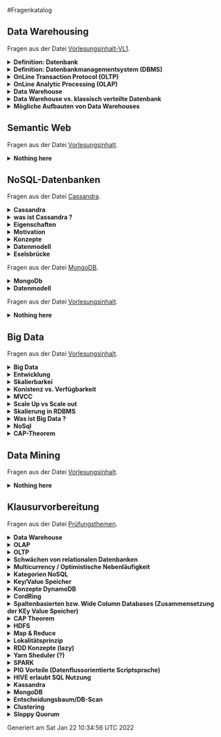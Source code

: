 #Fragenkatalog
## Data Warehousing
Fragen aus der Datei [Vorlesungsinhalt-VL1](./Fragenkatalog/01%20Data%20Warehousing/Vorlesungsinhalt-VL1.md).
<details><summary><b>Definition: Datenbank</b></summary>
<table><tr><td>

Eine Datenbank ist ein integrierter, persistenter Datenbestand einschließlich aller relevanten Informationen über die dargestellte Information (Metadaten), der einer Gruppe von Benutzern zur Verfügung steht und durch eine spezielle Software möglichst redundanzfrei verwaltetet wird.

</td></tr></table>
</details>
<details><summary><b>Definition: Datenbankmanagementsystem (DBMS)</b></summary>
<table><tr><td>

Ein Datenbankmanagementsystem (DBMS) ist die Gesamtheit aller Programme zur Erzeugung, Verwaltung und Manipulation einer Datenbank.

</td></tr></table>
</details>
<details><summary><b>OnLine Transaction Protocol (OLTP)</b></summary>
<table><tr><td>

- Klassische relationale Datenbank ist für Tagesgeschäft (Einkauf, Verkauf, Lagerbestand) 
- Der aktuelle Zustand der Datenbank ist im Vordergrund und wird bearbeitet (OnLine) 
- Viele Änderungs- und Einfüge-Operationen 
- Granularität: einzelne Objekte wichtig 
- Zugriff durch alle möglichen Mitarbeiter. Zugriff eher auf einzelne Tupel 

</td></tr></table>
</details>
<details><summary><b>OnLine Analytic Processing (OLAP)</b></summary>
<table><tr><td>

- Einzelne Objekte nicht so interessant 
- Dateninhalte historisch 
- Sicht über die Entwicklung des Unternehmens, also evolutionär und integriert 
- Zugriffe: read only durch komplexe Abfragen auf ganze Tabellen 
- Wenige Nutzer wie z.B. Manager 

</td></tr></table>
</details>
<details><summary><b>Data Warehouse</b></summary>
<table><tr><td>

- Eine übergreifende, Zentrale Datenbasis 
- Optimiert für Einfüge- und Lese-Operationen, nicht für Transaktionen 
- Extract, Transform, Load (ETL) Tools 
- eine entscheidungsunterstützende Datenbank die zusätzlich und separat von den Datenbanken des Unternehmens gepflegt wird 
- Alle relevanten Unternehmensdaten werden gesammelt und verdichtet 
- Diese gilt es zu strukturieren (Data-Mining, Data-Analysis) 
- Bietet eine globale Perspektive unter Verwendung historischer Daten 
- Schafft durch OLAP Werkzeuge die Basis für Business Intelligence 
- Data Warehouses können aus kleineren Einheiten, sogenannten Data Marts gebildet werden 
- Data Marts sind kleine Einheiten des Unternehmens wie z.B. Marketing, Verkauf etc. 
- Dies kann Integrationsprobleme auf höheren Ebenen verursachen 

</td></tr></table>
</details>
<details><summary><b>Data Warehouse vs. klassisch verteilte Datenbank</b></summary>
<table><tr><td>

TODO

</td></tr></table>
</details>
<details><summary><b>Mögliche Aufbauten von Data Warehouses</b></summary>
<table><tr><td>

- Star Schema
- Snowflake
- Fact Constellations
</td></tr></table>
</details>

## Semantic Web
Fragen aus der Datei [Vorlesungsinhalt](./Fragenkatalog/02%20Semantic%20Web/Vorlesungsinhalt.md).
<details><summary><b>Nothing here</b></summary>
<table><tr><td>

TODO
</td></tr></table>
</details>

## NoSQL-Datenbanken
Fragen aus der Datei [Cassandra](./Fragenkatalog/03%20NoSQL-Datenbanken/Cassandra.md).
<details><summary><b>Cassandra</b></summary>
<table><tr><td>


</td></tr></table>
</details>
<details><summary><b>was ist Cassandra ?</b></summary>
<table><tr><td>

Eine NoSql-Datenbank die auf der AP Seite einzuordnen ist

</td></tr></table>
</details>
<details><summary><b>Eigenschaften</b></summary>
<table><tr><td>


- elastisch (wegen Chord-Ring Hinzuhame von weiteren Rechnern möglich, fast linear sklaierbar)
- verteilt (Peer-to-Peer Chord Ring, kein fixer Einstiegspunkt)
- skalierbar
- spaltenorientiert
- Fehlertolerant (Kein Master und Ausfallsicherheit durch Replikation)
- einstellbare Konsistenz (dennoch bleibt es AP)
- kann auch mit kleinen Clustern (1,3,5) Knoten betrieben werden

</td></tr></table>
</details>
<details><summary><b>Motivation</b></summary>
<table><tr><td>


HBase hat sehr viele Server (zookeeper, HDFS, Data Nodes, etc.) und unter 7 Knoten macht es wenig Sinn. Dazu kommt das es einen Master-Slave Ansatz verfolgt der zum Single-Point-of Failure führen kann (!). Mit dem Chord-Ring, den wir schon in Dynamo-DB kennengelernt haben können wird Cassandra seinen verteilten Ansatz umsetzen.


</td></tr></table>
</details>
<details><summary><b>Konzepte</b></summary>
<table><tr><td>


- Consisten Hashin
- Vektoruhren
- Gossip Protocol
- Hinted Handoff
- etc 

Sind aus dem Dynamo Paper entnommen

</td></tr></table>
</details>
<details><summary><b>Datenmodell</b></summary>
<table><tr><td>


- 3 dimensionale "Hast-Table"
- Ein Keyspace beinhaltet Column Families und regelt deren Repilkationsart
- Jede Zeile besitzt einen Key und besteht aus Spalten (Namen müssen nicht vorher festgelegt sein)
- Jede Spalte hat einen Namen und einen value Wert + Timestamp
- optinal: Time to Live (TTL)



</td></tr></table>
</details>
<details><summary><b>Eselsbrücke</b></summary>
<table><tr><td>

Wenn Dynamo-DB und BigTable's ein Kind hätten, dann wäre es Cassandra ;)

</td></tr></table>
</details>

Fragen aus der Datei [MongoDB](./Fragenkatalog/03%20NoSQL-Datenbanken/MongoDB.md).


<details><summary><b>MongoDb</b></summary>
<table><tr><td>


- Abgleitet aus Humongous 
- NoSQl
- Dokumentorientiert (JSON Dokumente)
- Schmemfrei
- skalierbar
- open source
- high performance

Daraus folgt:

- Keine Zeilen
- Keine Transaktionen 
- keine Joins
- keine refrentielle Integrität

</td></tr></table>
</details>
<details><summary><b>Datenmodell</b></summary>
<table><tr><td>


- JSON -> geordnete Menge an Keys mit entsprechenden Values
- Indexe sind zentral -> Map/Reduce Ansätze
- auto Sharding
- intern binär (BSON)


Fazit:

- passt gut zu AJAX und REST 
- embedded documents liefern eine Umgehungstatbestand zu dem Fehlen von Joints
- serialisierte Objekte entsprechen dem Modell der Programmiersprache 

-> leider hoher Grad an Denormalisierung -> Information wird mehrfach gespeichert 




</td></tr></table>
</details>

Fragen aus der Datei [Vorlesungsinhalt](./Fragenkatalog/03%20NoSQL-Datenbanken/Vorlesungsinhalt.md).
<details><summary><b>Nothing here</b></summary>
<table><tr><td>

TODO
</td></tr></table>
</details>

## Big Data
Fragen aus der Datei [Vorlesungsinhalt](./Fragenkatalog/04%20Big%20Data/Vorlesungsinhalt.md).
<details><summary><b>Big Data</b></summary>
<table><tr><td>


</td></tr></table>
</details>
<details><summary><b>Entwicklung </b></summary>
<table><tr><td>


- Die Menge der Daten wird größer
- 2012 weniger als eine Sekunde braucht Google um ca. 50 Millionen Seiten zur effektive Suche zu indizieren

</td></tr></table>
</details>
<details><summary><b>Skalierbarkei</b></summary>
<table><tr><td>



</td></tr></table>
</details>
<details><summary><b>Konistenz vs. Verfügbarkeit</b></summary>
<table><tr><td>


</td></tr></table>
</details>
<details><summary><b>MVCC</b></summary>
<table><tr><td>


</td></tr></table>
</details>
<details><summary><b>Scale Up vs Scale out</b></summary>
<table><tr><td>

Scale up              
----------------- 
- Hinzufügen von CPU & RAm           
- Upgrade -> Ausfallzeit                    
- Grenzkosten oft hoch               

Scale out
-----------------
- Hinzufügen von weiteren Servern/Knoten
- kontrollierte Nebenläufigkeit    
- Replikation als Basisprinzip 
</td></tr></table>
</details>
<details><summary><b>Skalierung in RDBMS</b></summary>
<table><tr><td>


</td></tr></table>
</details>
<details><summary><b>Was ist Big Data ?</b></summary>
<table><tr><td>


</td></tr></table>
</details>
<details><summary><b>NoSql</b></summary>
<table><tr><td>


</td></tr></table>
</details>
<details><summary><b>CAP-Theorem</b></summary>
<table><tr><td>

</td></tr></table>
</details>

## Data Mining
Fragen aus der Datei [Vorlesungsinhalt](./Fragenkatalog/05%20Data%20Mining/Vorlesungsinhalt.md).
<details><summary><b>Nothing here</b></summary>
<table><tr><td>

TODO
</td></tr></table>
</details>

## Klausurvorbereitung
Fragen aus der Datei [Prüfungsthemen](./Fragenkatalog/99%20Klausurvorbereitung/Prüfungsthemen.md).
<details><summary><b>Data Warehouse</b></summary>
<table><tr><td>

TODO
- Eigenschaften
- Welche Daten kommen da rein?
- Besonderheit dieser Daten?
- Wie kann das Schema aufgebaut sein?
- Welche Operation führt man da durch?

</td></tr></table>
</details>
<details><summary><b>OLAP</b></summary>
<table><tr><td>

TODO

</td></tr></table>
</details>
<details><summary><b>OLTP</b></summary>
<table><tr><td>

TODO

</td></tr></table>
</details>
<details><summary><b>Schwächen von relationalen Datenbanken</b></summary>
<table><tr><td>

TODO

</td></tr></table>
</details>
<details><summary><b>Multicurrency / Optimistische Nebenläufigkeit</b></summary>
<table><tr><td>

TODO

</td></tr></table>
</details>
<details><summary><b>Kategorien NoSQL</b></summary>
<table><tr><td>

TODO

</td></tr></table>
</details>
<details><summary><b>Key/Value Speicher </b></summary>
<table><tr><td>

TODO
- Aufbau
- Funktion

</td></tr></table>
</details>
<details><summary><b>Konzepte DynamoDB</b></summary>
<table><tr><td>

TODO

</td></tr></table>
</details>
<details><summary><b>CordRing</b></summary>
<table><tr><td>

TODO

</td></tr></table>
</details>
<details><summary><b>Spaltenbasierten bzw. Wide Column Databases (Zusammensetzung der KEy Value Speicher)</b></summary>
<table><tr><td>

TODO

</td></tr></table>
</details>
<details><summary><b>CAP Theorem</b></summary>
<table><tr><td>

TODO

</td></tr></table>
</details>
<details><summary><b>HDFS</b></summary>
<table><tr><td>

TODO
- Eigenschaften
- Konzept
- HBASE

</td></tr></table>
</details>
<details><summary><b>Map & Reduce </b></summary>
<table><tr><td>

TODO
- Besonderheiten 
- Java Signatur aufschreiben
- Welche Parameter würde ein Word Count bekommen? Umschreiben

</td></tr></table>
</details>
<details><summary><b>Lokalitätsprinzip</b></summary>
<table><tr><td>

TODO

</td></tr></table>
</details>
<details><summary><b>RDD Konzepte (lazy)</b></summary>
<table><tr><td>

TODO

</td></tr></table>
</details>
<details><summary><b>Yarn Sheduler (?)</b></summary>
<table><tr><td>

TODO

</td></tr></table>
</details>
<details><summary><b>SPARK </b></summary>
<table><tr><td>

TODO

</td></tr></table>
</details>
<details><summary><b>PIG Vorteile (Datenflussorientierte Scriptsprache)</b></summary>
<table><tr><td>

TODO

</td></tr></table>
</details>
<details><summary><b>HIVE erlaubt SQL Nutzung</b></summary>
<table><tr><td>

TODO

</td></tr></table>
</details>
<details><summary><b>Kassandra</b></summary>
<table><tr><td>

TODO
- Eigenschaften
- Partitioner
- Wie würde man eine Zeitreihen Datenbank anlegen?

</td></tr></table>
</details>
<details><summary><b>MongoDB</b></summary>
<table><tr><td>

TODO

</td></tr></table>
</details>
<details><summary><b>Entscheidungsbaum/DB-Scan</b></summary>
<table><tr><td>

TODO

</td></tr></table>
</details>
<details><summary><b>Clustering</b></summary>
<table><tr><td>

TODO

</td></tr></table>
</details>
<details><summary><b>Sloppy Quorum</b></summary>
<table><tr><td>

TODO 
</td></tr></table>
</details>



Generiert am Sat Jan 22 10:34:56 UTC 2022

